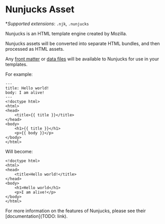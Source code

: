 # Nunjucks Asset

**Supported extensions*: `.njk`, `.nunjucks`

Nunjucks is an HTML template engine created by Mozilla.

Nunjucks assets will be converted into separate HTML bundles, and then processed as HTML assets.

Any [front matter](./front-matter.md) or [data files](./data-files.md) will be available to Nunjucks for use in your templates.

For example:

```
---
title: Hello world!
body: I am alive!
---
<!doctype html>
<html>
<head>
    <title>{{ title }}</title>
</head>
<body>
    <h1>{{ title }}</h1>
    <p>{{ body }}</p>
</body>
</html>
```

Will become:

```
<!doctype html>
<html>
<head>
    <title>Hello world!</title>
</head>
<body>
    <h1>Hello world</h1>
    <p>I am alive!</p>
</body>
</html>
```

For more information on the features of Nunjucks, please see their [documentation](TODO: link).